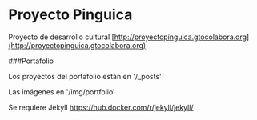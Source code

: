 # Proyecto Pinguica
Proyecto de desarrollo cultural [http://proyectopinguica.gtocolabora.org](http://proyectopinguica.gtocolabora.org)

###Portafolio

Los proyectos del portafolio están en '/_posts'

Las imágenes en '/img/portfolio'

Se requiere Jekyll https://hub.docker.com/r/jekyll/jekyll/
